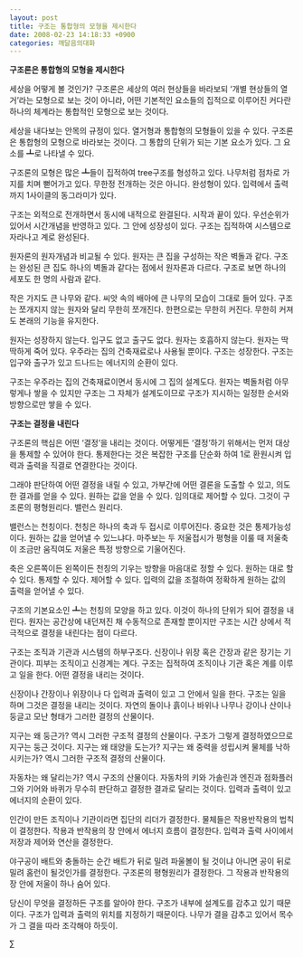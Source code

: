```yaml
---
layout: post
title: 구조는 통합형의 모형을 제시한다
date: 2008-02-23 14:18:33 +0900
categories: 깨달음의대화
---
```

**구조론은 통합형의 모형을 제시한다**

세상을 어떻게 볼 것인가? 구조론은 세상의 여러 현상들을 바라보되 ‘개별 현상들의 열거’라는 모형으로 보는 것이 아니라, 어떤 기본적인 요소들의 집적으로 이루어진 커다란 하나의 체계라는 통합적인 모형으로 보는 것이다.

세상을 내다보는 안목의 규정이 있다. 열거형과 통합형의 모형들이 있을 수 있다. 구조론은 통합형의 모형으로 바라보는 것이다. 그 통합의 단위가 되는 기본 요소가 있다. 그 요소를 ┻로 나타낼 수 있다. 

구조론의 모형은 많은 ┻들이 집적하여 tree구조를 형성하고 있다. 나무처럼 점차로 가지를 치며 뻗어가고 있다. 무한정 전개하는 것은 아니다. 완성형이 있다. 입력에서 출력까지 1사이클의 동그라미가 있다. 

구조는 외적으로 전개하면서 동시에 내적으로 완결된다. 시작과 끝이 있다. 우선순위가 있어서 시간개념을 반영하고 있다. 그 안에 성장성이 있다. 구조는 집적하여 시스템으로 자라나고 계로 완성된다. 

원자론의 원자개념과 비교될 수 있다. 원자는 큰 집을 구성하는 작은 벽돌과 같다. 구조는 완성된 큰 집도 하나의 벽돌과 같다는 점에서 원자론과 다르다. 구조로 보면 하나의 세포도 한 명의 사람과 같다. 

작은 가지도 큰 나무와 같다. 씨앗 속의 배아에 큰 나무의 모습이 그대로 들어 있다. 구조는 쪼개지지 않는 원자와 달리 무한히 쪼개진다. 한편으로는 무한히 커진다. 무한히 커져도 본래의 기능을 유지한다. 

원자는 성장하지 않는다. 입구도 없고 출구도 없다. 원자는 호흡하지 않는다. 원자는 딱딱하게 죽어 있다. 우주라는 집의 건축재료로나 사용될 뿐이다. 구조는 성장한다. 구조는 입구와 출구가 있고 드나드는 에너지의 순환이 있다.

구조는 우주라는 집의 건축재료이면서 동시에 그 집의 설계도다. 원자는 벽돌처럼 아무렇게나 쌓을 수 있지만 구조는 그 자체가 설계도이므로 구조가 지시하는 일정한 순서와 방향으로만 쌓을 수 있다.

**구조는 결정을 내린다**

구조론의 핵심은 어떤 ‘결정’을 내리는 것이다. 어떻게든 ‘결정’하기 위해서는 먼저 대상을 통제할 수 있어야 한다. 통제한다는 것은 복잡한 구조를 단순화 하여 1로 환원시켜 입력과 출력을 직결로 연결한다는 것이다. 

그래야 판단하여 어떤 결정을 내릴 수 있고, 가부간에 어떤 결론을 도출할 수 있고, 의도한 결과를 얻을 수 있다. 원하는 값을 얻을 수 있다. 임의대로 제어할 수 있다. 그것이 구조론의 평형원리다. 밸런스 원리다. 

밸런스는 천칭이다. 천칭은 하나의 축과 두 접시로 이루어진다. 중요한 것은 통제가능성이다. 원하는 값을 얻어낼 수 있느냐다. 마주보는 두 저울접시가 평형을 이룰 때 저울축이 조금만 움직여도 저울은 특정 방향으로 기울어진다.

축은 오른쪽이든 왼쪽이든 천칭의 기우는 방향을 마음대로 정할 수 있다. 원하는 대로 할 수 있다. 통제할 수 있다. 제어할 수 있다. 입력의 값을 조절하여 정확하게 원하는 값의 출력을 얻어낼 수 있다. 

구조의 기본요소인 ┻는 천칭의 모양을 하고 있다. 이것이 하나의 단위가 되어 결정을 내린다. 원자는 공간상에 내던져진 채 수동적으로 존재할 뿐이지만 구조는 시간 상에서 적극적으로 결정을 내린다는 점이 다르다. 

구조는 조직과 기관과 시스템의 하부구조다. 신장이나 위장 혹은 간장과 같은 장기는 기관이다. 피부는 조직이고 신경계는 계다. 구조는 집적하여 조직이나 기관 혹은 계를 이루고 일을 한다. 어떤 결정을 내리는 것이다. 

신장이나 간장이나 위장이나 다 입력과 출력이 있고 그 안에서 일을 한다. 구조는 일을 하며 그것은 결정을 내리는 것이다. 자연의 돌이나 흙이나 바위나 나무나 강이나 산이나 둥글고 모난 형태가 그러한 결정의 산물이다. 

지구는 왜 둥근가? 역시 그러한 구조적 결정의 산물이다. 구조가 그렇게 결정하였으므로 지구는 둥근 것이다. 지구는 왜 태양을 도는가? 지구는 왜 중력을 성립시켜 물체를 낙하시키는가? 역시 그러한 구조적 결정의 산물이다. 

자동차는 왜 달리는가? 역시 구조의 산물이다. 자동차의 키와 가솔린과 엔진과 점화플러그와 기어와 바퀴가 무수히 판단하고 결정한 결과로 달리는 것이다. 입력과 출력이 있고 에너지의 순환이 있다. 

인간이 만든 조직이나 기관이라면 집단의 리더가 결정한다. 물체들은 작용반작용의 법칙이 결정한다. 작용과 반작용의 장 안에서 에너지 흐름이 결정한다. 입력과 출력 사이에서 저장과 제어와 연산을 결정한다. 

야구공이 배트와 충돌하는 순간 배트가 뒤로 밀려 파울볼이 될 것이냐 아니면 공이 뒤로 밀려 홈런이 될것인가를 결정한다. 구조론의 평형원리가 결정한다. 그 작용과 반작용의 장 안에 저울이 하나 숨어 있다. 

당신이 무엇을 결정하든 구조를 알아야 한다. 구조가 내부에 설계도를 감추고 있기 때문이다. 구조가 입력과 출력의 위치를 지정하기 때문이다. 나무가 결을 감추고 있어서 목수가 그 결을 따라 조각해야 하듯이.



∑